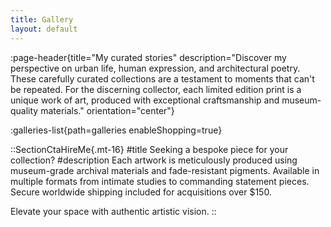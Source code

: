 ```yaml
---
title: Gallery
layout: default
---
```


:page-header{title="My curated stories" description="Discover my perspective on urban life, human expression, and architectural poetry. These carefully curated collections are a testament to moments that can't be repeated. For the discerning collector, each limited edition print is a unique work of art, produced with exceptional craftsmanship and museum-quality materials." orientation="center"}


:galleries-list{path=galleries enableShopping=true}

::SectionCtaHireMe{.mt-16}
#title
Seeking a bespoke piece for your collection?
#description
Each artwork is meticulously produced using museum-grade archival materials and fade-resistant pigments. Available in multiple formats from intimate studies to commanding statement pieces. Secure worldwide shipping included for acquisitions over $150.

Elevate your space with authentic artistic vision.
::
